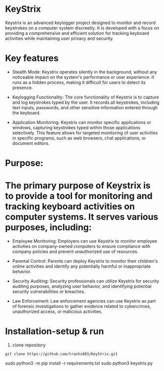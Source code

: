 # KeyStrix
Keystrix is an advanced keylogger project designed to monitor and record keystrokes on a computer system discreetly. It is developed with a focus on providing a comprehensive and efficient solution for tracking keyboard activities while maintaining user privacy and security.


# Key features
*  Stealth Mode: Keystrix operates silently in the background, without any noticeable impact on the system's performance or user experience. It runs as a hidden process, making it difficult for users to detect its presence.

*  Keylogging Functionality: The core functionality of Keystrix is to capture and log keystrokes typed by the user. It records all keystrokes, including text inputs, passwords, and other sensitive information entered through the keyboard.
   
*  Application Monitoring: Keystrix can monitor specific applications or windows, capturing keystrokes typed within those applications selectively. This feature allows for targeted monitoring of user activities in specific programs, such as web
   browsers, chat applications, or document editors.


# Purpose:
# The primary purpose of Keystrix is to provide a tool for monitoring and tracking keyboard activities on computer systems. It serves various purposes, including:

* Employee Monitoring: Employers can use Keystrix to monitor employee activities on company-owned computers to ensure compliance with company policies and prevent unauthorized use of resources.

* Parental Control: Parents can deploy Keystrix to monitor their children's online activities and identify any potentially harmful or inappropriate behavior.

* Security Auditing: Security professionals can utilize Keystrix for security auditing purposes, analyzing user behavior, and identifying potential security vulnerabilities or breaches.

* Law Enforcement: Law enforcement agencies can use Keystrix as part of forensic investigations to gather evidence related to cybercrimes, unauthorized access, or malicious activities.

# Installation-setup & run
1. clone repository
```
git clone https://github.com/trashz403/KeyStrix.git
```
   sudo python3 -m pip install -r requirements.txt
   sudo python3 keystrix.py
